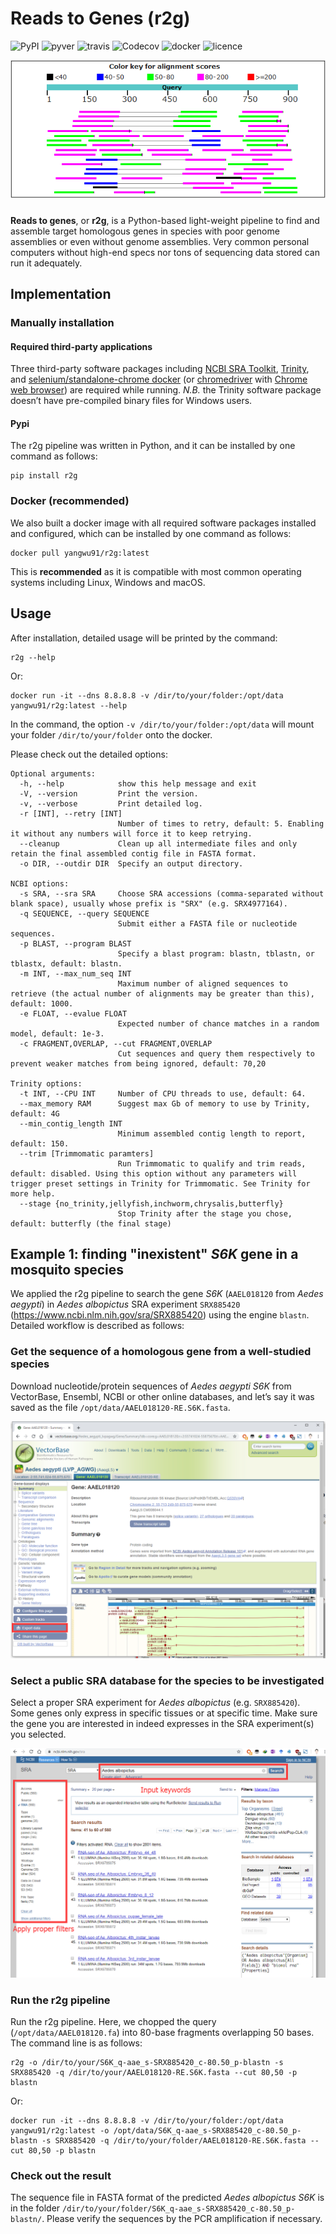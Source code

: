 
# Reads to Genes (r2g)

![PyPI](https://img.shields.io/pypi/v/r2g.alpha?logo=pypi&style=plastic) ![pyver](https://img.shields.io/pypi/pyversions/r2g.alpha?logo=python&style=plastic) ![travis](https://img.shields.io/travis/yangwu91/r2g.alpha?logo=travis&style=plastic) ![Codecov](https://img.shields.io/codecov/c/gh/yangwu91/r2g.alpha?logo=codecov&style=plastic) ![docker](https://img.shields.io/docker/cloud/build/yangwu91/r2g.alpha?logo=docker&style=plastic) ![licence](https://img.shields.io/github/license/yangwu91/r2g.alpha?logo=open-source-initiative&style=plastic)

<div align=center><img src="https://raw.githubusercontent.com/yangwu91/r2g.alpha/master/docs/icon.png" alt="icon"/></div>

### 

**Reads to genes**, or **r2g**, is a Python-based light-weight pipeline to find and assemble target homologous genes in species with poor genome assemblies or even without genome assemblies. Very common personal computers without high-end specs nor tons of sequencing data stored can run it adequately. 

## Implementation

### Manually installation
#### Required third-party applications
Three third-party software packages including [NCBI SRA Toolkit](https://github.com/ncbi/sra-tools), [Trinity](https://github.com/trinityrnaseq/trinityrnaseq), and [selenium/standalone-chrome docker](https://github.com/SeleniumHQ/docker-selenium/tree/trunk/StandaloneChrome) (or [chromedriver](https://chromedriver.chromium.org/downloads) with [Chrome web browser](https://www.google.com/chrome/)) are required while running. *N.B.* the Trinity software package doesn’t have pre-compiled binary files for Windows users.

#### Pypi
The r2g pipeline was written in Python, and it can be installed by one command as follows:

```
pip install r2g
```

### Docker (recommended)

We also built a docker image with all required software packages installed and
configured, which can be installed by one command as follows:

```
docker pull yangwu91/r2g:latest
```

This is **recommended** as it is compatible with most common operating systems including
Linux, Windows and macOS.

## Usage

After installation, detailed usage will be printed by the command:

```
r2g --help
```

Or:

```
docker run -it --dns 8.8.8.8 -v /dir/to/your/folder:/opt/data yangwu91/r2g:latest --help
```

In the command, the option `-v /dir/to/your/folder:/opt/data` will mount your folder `/dir/to/your/folder` onto the docker. 

Please check out the detailed options:

```
Optional arguments:
  -h, --help            show this help message and exit
  -V, --version         Print the version.
  -v, --verbose         Print detailed log.
  -r [INT], --retry [INT]
                        Number of times to retry, default: 5. Enabling it without any numbers will force it to keep retrying.
  --cleanup             Clean up all intermediate files and only retain the final assembled contig file in FASTA format.
  -o DIR, --outdir DIR  Specify an output directory.

NCBI options:
  -s SRA, --sra SRA     Choose SRA accessions (comma-separated without blank space), usually whose prefix is "SRX" (e.g. SRX4977164).
  -q SEQUENCE, --query SEQUENCE
                        Submit either a FASTA file or nucleotide sequences.
  -p BLAST, --program BLAST
                        Specify a blast program: blastn, tblastn, or tblastx, default: blastn.
  -m INT, --max_num_seq INT
                        Maximum number of aligned sequences to retrieve (the actual number of alignments may be greater than this), default: 1000.
  -e FLOAT, --evalue FLOAT
                        Expected number of chance matches in a random model, default: 1e-3.
  -c FRAGMENT,OVERLAP, --cut FRAGMENT,OVERLAP
                        Cut sequences and query them respectively to prevent weaker matches from being ignored, default: 70,20

Trinity options:
  -t INT, --CPU INT     Number of CPU threads to use, default: 64.
  --max_memory RAM      Suggest max Gb of memory to use by Trinity, default: 4G
  --min_contig_length INT
                        Minimum assembled contig length to report, default: 150.
  --trim [Trimmomatic paramters]
                        Run Trimmomatic to qualify and trim reads, default: disabled. Using this option without any parameters will trigger preset settings in Trinity for Trimmomatic. See Trinity for more help.
  --stage {no_trinity,jellyfish,inchworm,chrysalis,butterfly}
                        Stop Trinity after the stage you chose, default: butterfly (the final stage)
```

## Example 1: finding "inexistent" *S6K* gene in a mosquito species

We applied the r2g pipeline to search the gene *S6K* (`AAEL018120` from *Aedes aegypti*) in *Aedes albopictus* SRA experiment `SRX885420` (https://www.ncbi.nlm.nih.gov/sra/SRX885420) using the engine `blastn`. Detailed workflow is described as follows:

### Get the sequence of a homologous gene from a well-studied species

Download nucleotide/protein sequences of *Aedes aegypti S6K* from VectorBase, Ensembl, NCBI or other online databases, and let’s say it was saved as the file `/opt/data/AAEL018120-RE.S6K.fasta`.

![lure](https://raw.githubusercontent.com/yangwu91/r2g.alpha/master/docs/20191024163424.png)

### Select a public SRA database for the species to be investigated

Select a proper SRA experiment for *Aedes albopictus* (e.g. `SRX885420`). Some genes only express in specific tissues or at specific time. Make sure the gene you are interested in indeed expresses in the SRA experiment(s) you selected.

![fishing spot](https://raw.githubusercontent.com/yangwu91/r2g.alpha/master/docs/20191024155211.png)

### Run the r2g pipeline

Run the r2g pipeline. Here, we chopped the query (`/opt/data/AAEL018120.fa`) into 80-base fragments overlapping 50 bases. The command line is as follows:

```
r2g -o /dir/to/your/S6K_q-aae_s-SRX885420_c-80.50_p-blastn -s SRX885420 -q /dir/to/your/AAEL018120-RE.S6K.fasta --cut 80,50 -p blastn
```

Or:

```
docker run -it --dns 8.8.8.8 -v /dir/to/your/folder:/opt/data yangwu91/r2g:latest -o /opt/data/S6K_q-aae_s-SRX885420_c-80.50_p-blastn -s SRX885420 -q /dir/to/your/folder/AAEL018120-RE.S6K.fasta --cut 80,50 -p blastn
```

### Check out the result

The sequence file in FASTA format of the predicted *Aedes albopictus S6K* is in the folder `/dir/to/your/folder/S6K_q-aae_s-SRX885420_c-80.50_p-blastn/`. Please verify the sequences by the PCR amplification if necessary.




